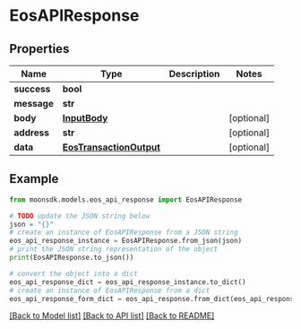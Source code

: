 # EosAPIResponse


## Properties

Name | Type | Description | Notes
------------ | ------------- | ------------- | -------------
**success** | **bool** |  | 
**message** | **str** |  | 
**body** | [**InputBody**](InputBody.md) |  | [optional] 
**address** | **str** |  | [optional] 
**data** | [**EosTransactionOutput**](EosTransactionOutput.md) |  | [optional] 

## Example

```python
from moonsdk.models.eos_api_response import EosAPIResponse

# TODO update the JSON string below
json = "{}"
# create an instance of EosAPIResponse from a JSON string
eos_api_response_instance = EosAPIResponse.from_json(json)
# print the JSON string representation of the object
print(EosAPIResponse.to_json())

# convert the object into a dict
eos_api_response_dict = eos_api_response_instance.to_dict()
# create an instance of EosAPIResponse from a dict
eos_api_response_form_dict = eos_api_response.from_dict(eos_api_response_dict)
```
[[Back to Model list]](../README.md#documentation-for-models) [[Back to API list]](../README.md#documentation-for-api-endpoints) [[Back to README]](../README.md)


